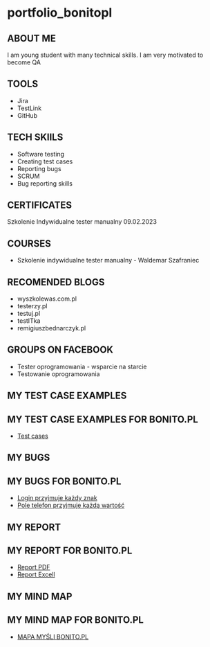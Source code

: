 # portfolio_bonitopl
## ABOUT ME
I am young student with many technical skills. I am very motivated to become QA
## TOOLS
* Jira
* TestLink
* GitHub
## TECH SKIILS
* Software testing
* Creating test cases
* Reporting bugs
* SCRUM
* Bug reporting skills
## CERTIFICATES
Szkolenie Indywidualne tester manualny 09.02.2023
## COURSES
* Szkolenie indywidualne tester manualny - Waldemar Szafraniec
## RECOMENDED BLOGS
* wyszkolewas.com.pl
* testerzy.pl
* testuj.pl
* testITka
* remigiuszbednarczyk.pl
## GROUPS ON FACEBOOK
* Tester oprogramowania - wsparcie na starcie
* Testowanie oprogramowania
## MY TEST CASE EXAMPLES 
## MY TEST CASE EXAMPLES FOR BONITO.PL
* [Test cases](https://drive.google.com/file/d/1Rmreu_MoEs5ecsKHgEeb6lVqFtIfnhRQ/view?usp=sharing)
## MY BUGS
## MY BUGS FOR BONITO.PL
* [Login przyjmuje każdy znak](https://drive.google.com/file/d/10O5PZj68u_ug9vQgV6UfiS3h2uA_FlqT/view?usp=sharing)
* [Pole telefon przyjmuje każdą wartość](https://drive.google.com/file/d/15HnnXnmokYEn5pvvN6CrgCkac2W-Y2-Q/view?usp=sharing)

## MY REPORT
## MY REPORT FOR BONITO.PL
* [Report PDF](https://drive.google.com/file/d/1HuixRElexyPVtXprFqEPgflVcRWmDBbd/view?usp=sharing)
* [Report Excell](https://docs.google.com/spreadsheets/d/10Ae0j9eQUjYy8jCJbRvwwqC8pBnip-pf/edit?usp=sharing&ouid=117202607430356714281&rtpof=true&sd=true)
## MY MIND MAP
## MY MIND MAP FOR BONITO.PL
* [MAPA MYŚLI BONITO.PL](https://miro.com/app/board/uXjVPqwwbJs=/?share_link_id=638422173783)
